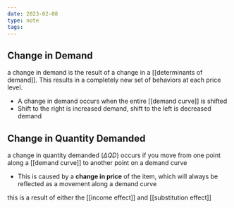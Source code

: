 ```yaml
---
date: 2023-02-08
type: note
tags: 
---
```


## Change in Demand
a change in demand is the result of a change in a [[determinants of demand]]. This results in a completely new set of behaviors at each price level.
- A change in demand occurs when the entire [[demand curve]] is shifted
- Shift to the right is increased demand, shift to the left is decreased demand

## Change in Quantity Demanded
a change in quantity demanded $(\Delta QD)$ occurs if you move from one point along a [[demand curve]] to another point on a demand curve
- This is caused by a **change in price** of the item, which will always be reflected as a movement along a demand curve

this is a result of either the [[income effect]] and [[substitution effect]]
